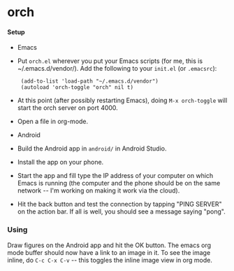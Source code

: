 orch
=====

#### Setup

- Emacs
 - Put `orch.el` wherever you put your Emacs scripts (for me, this is
   ~/.emacs.d/vendor/).  Add the following to your `init.el` (or
   `.emacsrc`):

        (add-to-list 'load-path "~/.emacs.d/vendor")
        (autoload 'orch-toggle "orch" nil t)

 - At this point (after possibly restarting Emacs), doing `M-x
   orch-toggle` will start the orch server on port 4000.
  
 - Open a file in org-mode.
  

- Android
 - Build the Android app in `android/` in Android Studio.
 - Install the app on your phone.
 - Start the app and fill type the IP address of your computer on
   which Emacs is running (the computer and the phone should be
   on the same network -- I'm working on making it work via the
   cloud).
 - Hit the back button and test the connection by tapping "PING SERVER"
   on the action bar. If all is well, you should see a message saying
   "pong".
 
### Using

Draw figures on the Android app and hit the OK button. The emacs org
mode buffer should now have a link to an image in it. To see the image
inline, do `C-c C-x C-v` -- this toggles the inline image view in org
mode.

